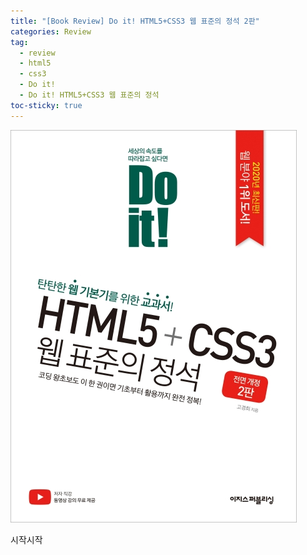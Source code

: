 ```yaml
---  
title: "[Book Review] Do it! HTML5+CSS3 웹 표준의 정석 2판"  
categories: Review  
tag:
  - review
  - html5
  - css3
  - Do it!
  - Do it! HTML5+CSS3 웹 표준의 정석
toc-sticky: true
---  
```


![제목](/assets/images/review/Do-it!-HTML5-CSS3.jpg)

시작시작